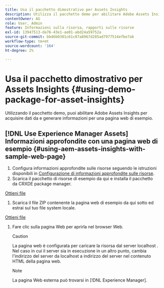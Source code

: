 ```yaml
---
title: Usa il pacchetto dimostrativo per Assets Insights
description: Utilizza il pacchetto demo per abilitare Adobe Assets Insights per acquisire dati da e generare informazioni per una pagina web.
contentOwner: AG
role: User, Admin
feature: Informazioni sulla risorsa, rapporti sulle risorse
exl-id: 13947513-da76-43e1-ae01-abd24a59752a
source-git-commit: bb46b0301c61c07a8967d285ad7977514efbe7ab
workflow-type: tm+mt
source-wordcount: '164'
ht-degree: 2%

---
```


# Usa il pacchetto dimostrativo per Assets Insights {#using-demo-package-for-asset-insights}

Utilizzando il pacchetto demo, puoi abilitare Adobe Assets Insights per acquisire dati da e generare informazioni per una pagina web di esempio.

## [!DNL Use Experience Manager Assets] Informazioni approfondite con una pagina web di esempio  {#using-aem-assets-insights-with-sample-web-page}

1. Configura informazioni approfondite sulle risorse seguendo le istruzioni disponibili in [Configurazione di informazioni approfondite sulle risorse](configure-asset-insights.md).
1. Scarica il pacchetto di risorse di esempio da qui e installa il pacchetto da CRXDE package manager.

[Ottieni file](assets/insightsdemo.zip)

1. Scarica il file ZIP contenente la pagina web di esempio da qui sotto ed estrai sul tuo file system locale.

[Ottieni file](assets/demosite.zip)

1. Fare clic sulla pagina Web per aprirla nel browser Web.

   >[!CAUTION]
   >
   >La pagina web è configurata per caricare la risorsa dal server localhost . Nel caso in cui il server sia in esecuzione in un altro punto, cambia l&#39;indirizzo del server da localhost a indirizzo del server nel contenuto HTML della pagina web.

   >[!NOTE]
   >
   >La pagina Web esterna può trovarsi in [!DNL Experience Manager].
